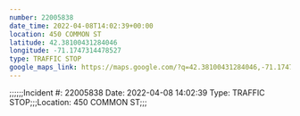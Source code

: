 ```yaml
---
number: 22005838
date_time: 2022-04-08T14:02:39+00:00
location: 450 COMMON ST
latitude: 42.38100431284046
longitude: -71.1747314478527
type: TRAFFIC STOP
google_maps_link: https://maps.google.com/?q=42.38100431284046,-71.1747314478527
---
```


;;;;;;Incident #: 22005838  Date: 2022-04-08 14:02:39   Type: TRAFFIC STOP;;;Location: 450 COMMON ST;;;
